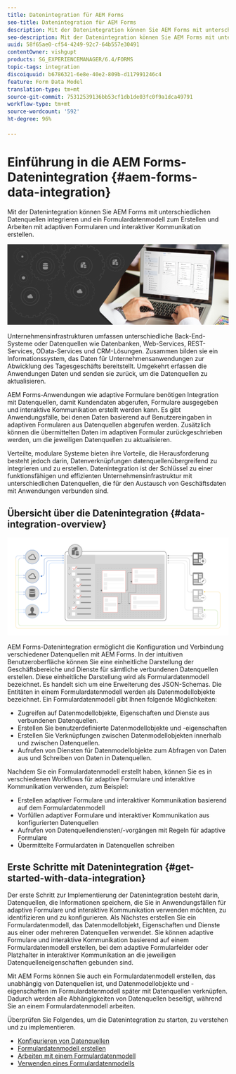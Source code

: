 ```yaml
---
title: Datenintegration für AEM Forms
seo-title: Datenintegration für AEM Forms
description: Mit der Datenintegration können Sie AEM Forms mit unterschiedlichen Datenquellen integrieren und ein Formulardatenmodell zum Erstellen und Arbeiten mit adaptiven Formularen und interaktiver Kommunikation erstellen.
seo-description: Mit der Datenintegration können Sie AEM Forms mit unterschiedlichen Datenquellen integrieren und ein Formulardatenmodell zum Erstellen und Arbeiten mit adaptiven Formularen und interaktiver Kommunikation erstellen.
uuid: 58f65ae0-cf54-4249-92c7-64b557e30491
contentOwner: vishgupt
products: SG_EXPERIENCEMANAGER/6.4/FORMS
topic-tags: integration
discoiquuid: b6786321-6e8e-40e2-809b-d117991246c4
feature: Form Data Model
translation-type: tm+mt
source-git-commit: 75312539136bb53cf1db1de03fc0f9a1dca49791
workflow-type: tm+mt
source-wordcount: '592'
ht-degree: 96%

---
```



# Einführung in die AEM Forms-Datenintegration {#aem-forms-data-integration}

Mit der Datenintegration können Sie AEM Forms mit unterschiedlichen Datenquellen integrieren und ein Formulardatenmodell zum Erstellen und Arbeiten mit adaptiven Formularen und interaktiver Kommunikation erstellen.

![](do-not-localize/data-integeration.png)

Unternehmensinfrastrukturen umfassen unterschiedliche Back-End-Systeme oder Datenquellen wie Datenbanken, Web-Services, REST-Services, OData-Services und CRM-Lösungen. Zusammen bilden sie ein Informationssystem, das Daten für Unternehmensanwendungen zur Abwicklung des Tagesgeschäfts bereitstellt. Umgekehrt erfassen die Anwendungen Daten und senden sie zurück, um die Datenquellen zu aktualisieren.

AEM Forms-Anwendungen wie adaptive Formulare benötigen Integration mit Datenquellen, damit Kundendaten abgerufen, Formulare ausgegeben und interaktive Kommunikation erstellt werden kann. Es gibt Anwendungsfälle, bei denen Daten basierend auf Benutzereingaben in adaptiven Formularen aus Datenquellen abgerufen werden. Zusätzlich können die übermittelten Daten im adaptiven Formular zurückgeschrieben werden, um die jeweiligen Datenquellen zu aktualisieren.

Verteilte, modulare Systeme bieten ihre Vorteile, die Herausforderung besteht jedoch darin, Datenverknüpfungen datenquellenübergreifend zu integrieren und zu erstellen. Datenintegration ist der Schlüssel zu einer funktionsfähigen und effizienten Unternehmensinfrastruktur mit unterschiedlichen Datenquellen, die für den Austausch von Geschäftsdaten mit Anwendungen verbunden sind.

## Übersicht über die Datenintegration {#data-integration-overview}

![aem-forms-data-integer](assets/aem-forms-data-integeration.png)

AEM Forms-Datenintegration ermöglicht die Konfiguration und Verbindung verschiedener Datenquellen mit AEM Forms. In der intuitiven Benutzeroberfläche können Sie eine einheitliche Darstellung der Geschäftsbereiche und Dienste für sämtliche verbundenen Datenquellen erstellen. Diese einheitliche Darstellung wird als Formulardatenmodell bezeichnet. Es handelt sich um eine Erweiterung des JSON-Schemas. Die Entitäten in einem Formulardatenmodell werden als Datenmodellobjekte bezeichnet. Ein Formulardatenmodell gibt Ihnen folgende Möglichkeiten:

* Zugreifen auf Datenmodellobjekte, Eigenschaften und Dienste aus verbundenen Datenquellen.
* Erstellen Sie benutzerdefinierte Datenmodellobjekte und -eigenschaften
* Erstellen Sie Verknüpfungen zwischen Datenmodellobjekten innerhalb und zwischen Datenquellen.
* Aufrufen von Diensten für Datenmodellobjekte zum Abfragen von Daten aus und Schreiben von Daten in Datenquellen.

Nachdem Sie ein Formulardatenmodell erstellt haben, können Sie es in verschiedenen Workflows für adaptive Formulare und interaktive Kommunikation verwenden, zum Beispiel:

* Erstellen adaptiver Formulare und interaktiver Kommunikation basierend auf dem Formulardatenmodell
* Vorfüllen adaptiver Formulare und interaktiver Kommunikation aus konfigurierten Datenquellen
* Aufrufen von Datenquellendiensten/-vorgängen mit Regeln für adaptive Formulare
* Übermittelte Formulardaten in Datenquellen schreiben

## Erste Schritte mit Datenintegration  {#get-started-with-data-integration}

Der erste Schritt zur Implementierung der Datenintegration besteht darin, Datenquellen, die Informationen speichern, die Sie in Anwendungsfällen für adaptive Formulare und interaktive Kommunikation verwenden möchten, zu identifizieren und zu konfigurieren. Als Nächstes erstellen Sie ein Formulardatenmodell, das Datenmodellobjekt, Eigenschaften und Dienste aus einer oder mehreren Datenquellen verwendet. Sie können adaptive Formulare und interaktive Kommunikation basierend auf einem Formulardatenmodell erstellen, bei dem adaptive Formularfelder oder Platzhalter in interaktiver Kommunikation an die jeweiligen Datenquelleneigenschaften gebunden sind.

Mit AEM Forms können Sie auch ein Formulardatenmodell erstellen, das unabhängig von Datenquellen ist, und Datenmodellobjekte und -eigenschaften im Formulardatenmodell später mit Datenquellen verknüpfen. Dadurch werden alle Abhängigkeiten von Datenquellen beseitigt, während Sie an einem Formulardatenmodell arbeiten.

Überprüfen Sie Folgendes, um die Datenintegration zu starten, zu verstehen und zu implementieren.

* [Konfigurieren von Datenquellen](/help/forms/using/configure-data-sources.md)
* [Formulardatenmodell erstellen](/help/forms/using/create-form-data-models.md)
* [Arbeiten mit einem Formulardatenmodell](/help/forms/using/work-with-form-data-model.md)
* [Verwenden eines Formulardatenmodells](/help/forms/using/using-form-data-model.md)

